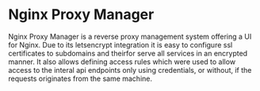 # Nginx Proxy Manager
Nginx Proxy Manager is a reverse proxy management system offering a UI for Nginx. Due to its letsencrypt integration it is easy to configure ssl certificates to subdomains and theirfor serve all services in an encrypted manner.
It also allows defining access rules which were used to allow access to the interal api endpoints only using credentials, or without, if the requests originates from the same machine.